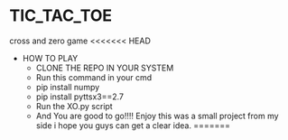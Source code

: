 # TIC_TAC_TOE
 cross and zero game 
<<<<<<< HEAD
- HOW TO PLAY
  - CLONE THE REPO IN YOUR SYSTEM
  - Run this command in your cmd 
  - pip install numpy 
  - pip install pyttsx3==2.7
  - Run the XO.py script
  - And You are good to go!!!!
Enjoy this was a small project from my side i hope you guys can get a clear idea.
=======

